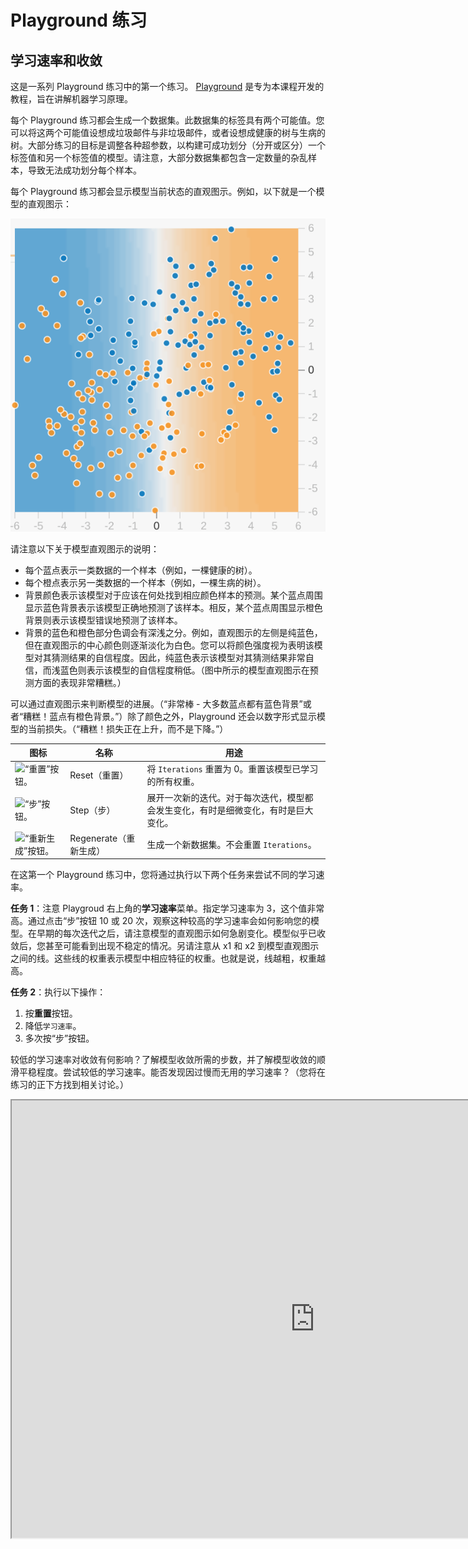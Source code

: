 # Playground 练习



## 学习速率和收敛

这是一系列 Playground 练习中的第一个练习。 [Playground](http://playground.tensorflow.org/) 是专为本课程开发的教程，旨在讲解机器学习原理。

每个 Playground 练习都会生成一个数据集。此数据集的标签具有两个可能值。您可以将这两个可能值设想成垃圾邮件与非垃圾邮件，或者设想成健康的树与生病的树。大部分练习的目标是调整各种超参数，以构建可成功划分（分开或区分）一个标签值和另一个标签值的模型。请注意，大部分数据集都包含一定数量的杂乱样本，导致无法成功划分每个样本。



每个 Playground 练习都会显示模型当前状态的直观图示。例如，以下就是一个模型的直观图示：

![](../image/DeepPlaygroundModelVisualization.png)

请注意以下关于模型直观图示的说明：

- 每个蓝点表示一类数据的一个样本（例如，一棵健康的树）。
- 每个橙点表示另一类数据的一个样本（例如，一棵生病的树）。
- 背景颜色表示该模型对于应该在何处找到相应颜色样本的预测。某个蓝点周围显示蓝色背景表示该模型正确地预测了该样本。相反，某个蓝点周围显示橙色背景则表示该模型错误地预测了该样本。
- 背景的蓝色和橙色部分色调会有深浅之分。例如，直观图示的左侧是纯蓝色，但在直观图示的中心颜色则逐渐淡化为白色。您可以将颜色强度视为表明该模型对其猜测结果的自信程度。因此，纯蓝色表示该模型对其猜测结果非常自信，而浅蓝色则表示该模型的自信程度稍低。（图中所示的模型直观图示在预测方面的表现非常糟糕。）

可以通过直观图示来判断模型的进展。（“非常棒 - 大多数蓝点都有蓝色背景”或者“糟糕！蓝点有橙色背景。”）除了颜色之外，Playground 还会以数字形式显示模型的当前损失。（“糟糕！损失正在上升，而不是下降。”）



| 图标                                                         | 名称                   | 用途                                                         |
| ------------------------------------------------------------ | ---------------------- | ------------------------------------------------------------ |
| ![“重置”按钮。](https://developers.google.com/machine-learning/crash-course/images/DeepPlaygroundResetButton.png) | Reset（重置）          | 将 `Iterations` 重置为 0。重置该模型已学习的所有权重。       |
| ![“步”按钮。](https://developers.google.com/machine-learning/crash-course/images/DeepPlaygroundNextButton.png) | Step（步）             | 展开一次新的迭代。对于每次迭代，模型都会发生变化，有时是细微变化，有时是巨大变化。 |
| ![“重新生成”按钮。](https://developers.google.com/machine-learning/crash-course/images/DeepPlaygroundRegenerateButton.svg) | Regenerate（重新生成） | 生成一个新数据集。不会重置 `Iterations`。                    |

在这第一个 Playground 练习中，您将通过执行以下两个任务来尝试不同的学习速率。

**任务 1**：注意 Playgroud 右上角的**学习速率**菜单。指定学习速率为 3，这个值非常高。通过点击“步”按钮 10 或 20 次，观察这种较高的学习速率会如何影响您的模型。在早期的每次迭代之后，请注意模型的直观图示如何急剧变化。模型似乎已收敛后，您甚至可能看到出现不稳定的情况。另请注意从 x1 和 x2 到模型直观图示之间的线。这些线的权重表示模型中相应特征的权重。也就是说，线越粗，权重越高。

**任务 2**：执行以下操作：

1. 按**重置**按钮。
2. 降低`学习速率`。
3. 多次按“步”按钮。

较低的学习速率对收敛有何影响？了解模型收敛所需的步数，并了解模型收敛的顺滑平稳程度。尝试较低的学习速率。能否发现因过慢而无用的学习速率？（您将在练习的正下方找到相关讨论。）


<iframe scrolling="no" style="width: 970px; height: 700px" class="inherit-locale" frameborder="1" src="https://developers.google.com/machine-learning/crash-course/playground/?utm_source=engedu&amp;utm_medium=ss&amp;utm_campaign=mlcc&amp;hl=zh-cn#activation=linear&amp;batchSize=3&amp;dataset=gauss&amp;regDataset=reg-plane&amp;learningRate=3&amp;regularizationRate=0&amp;noise=80&amp;networkShape=&amp;seed=0.245&amp;showTestData=false&amp;discretize=false&amp;percTrainData=50&amp;x=true&amp;y=true&amp;xTimesY=false&amp;xSquared=false&amp;ySquared=false&amp;cosX=false&amp;sinX=false&amp;cosY=false&amp;sinY=false&amp;collectStats=false&amp;problem=classification&amp;initZero=false&amp;hideText=true&amp;numHiddenLayers_hide=true&amp;playButton_hide=true&amp;dataset_hide=true&amp;percTrainData_hide=true&amp;noise_hide=true&amp;batchSize_hide=true&amp;xTimesY_hide=true&amp;xSquared_hide=true&amp;ySquared_hide=true&amp;sinX_hide=true&amp;sinY_hide=true&amp;activation_hide=true&amp;learningRate_hide=false&amp;regularization_hide=true&amp;regularizationRate_hide=true&amp;problem_hide=true&amp;tutorial=dp-reducing-loss-learning-rate&amp;goalTrainLossMinThresholdFirst=0.25"></iframe>

